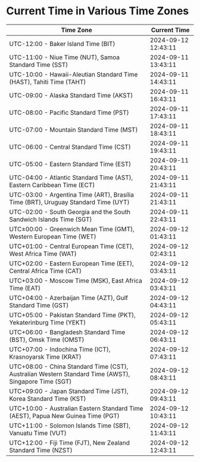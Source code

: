 # Current Time in Various Time Zones

| Time Zone | Current Time |
|-----------|--------------|
| UTC-12:00 - Baker Island Time (BIT) | 2024-09-12 12:43:11 |
| UTC-11:00 - Niue Time (NUT), Samoa Standard Time (SST) | 2024-09-11 13:43:11 |
| UTC-10:00 - Hawaii-Aleutian Standard Time (HAST), Tahiti Time (TAHT) | 2024-09-11 14:43:11 |
| UTC-09:00 - Alaska Standard Time (AKST) | 2024-09-11 16:43:11 |
| UTC-08:00 - Pacific Standard Time (PST) | 2024-09-11 17:43:11 |
| UTC-07:00 - Mountain Standard Time (MST) | 2024-09-11 18:43:11 |
| UTC-06:00 - Central Standard Time (CST) | 2024-09-11 19:43:11 |
| UTC-05:00 - Eastern Standard Time (EST) | 2024-09-11 20:43:11 |
| UTC-04:00 - Atlantic Standard Time (AST), Eastern Caribbean Time (ECT) | 2024-09-11 21:43:11 |
| UTC-03:00 - Argentina Time (ART), Brasília Time (BRT), Uruguay Standard Time (UYT) | 2024-09-11 21:43:11 |
| UTC-02:00 - South Georgia and the South Sandwich Islands Time (SGT) | 2024-09-11 22:43:11 |
| UTC±00:00 - Greenwich Mean Time (GMT), Western European Time (WET) | 2024-09-12 01:43:11 |
| UTC+01:00 - Central European Time (CET), West Africa Time (WAT) | 2024-09-12 02:43:11 |
| UTC+02:00 - Eastern European Time (EET), Central Africa Time (CAT) | 2024-09-12 03:43:11 |
| UTC+03:00 - Moscow Time (MSK), East Africa Time (EAT) | 2024-09-12 03:43:11 |
| UTC+04:00 - Azerbaijan Time (AZT), Gulf Standard Time (GST) | 2024-09-12 04:43:11 |
| UTC+05:00 - Pakistan Standard Time (PKT), Yekaterinburg Time (YEKT) | 2024-09-12 05:43:11 |
| UTC+06:00 - Bangladesh Standard Time (BST), Omsk Time (OMST) | 2024-09-12 06:43:11 |
| UTC+07:00 - Indochina Time (ICT), Krasnoyarsk Time (KRAT) | 2024-09-12 07:43:11 |
| UTC+08:00 - China Standard Time (CST), Australian Western Standard Time (AWST), Singapore Time (SGT) | 2024-09-12 08:43:11 |
| UTC+09:00 - Japan Standard Time (JST), Korea Standard Time (KST) | 2024-09-12 09:43:11 |
| UTC+10:00 - Australian Eastern Standard Time (AEST), Papua New Guinea Time (PGT) | 2024-09-12 10:43:11 |
| UTC+11:00 - Solomon Islands Time (SBT), Vanuatu Time (VUT) | 2024-09-12 11:43:11 |
| UTC+12:00 - Fiji Time (FJT), New Zealand Standard Time (NZST) | 2024-09-12 12:43:11 |
